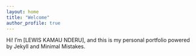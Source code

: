 ```yaml
---
layout: home
title: "Welcome"
author_profile: true
---
```


Hi! I’m [LEWIS KAMAU NDERU], and this is my personal portfolio powered by Jekyll and Minimal Mistakes.
